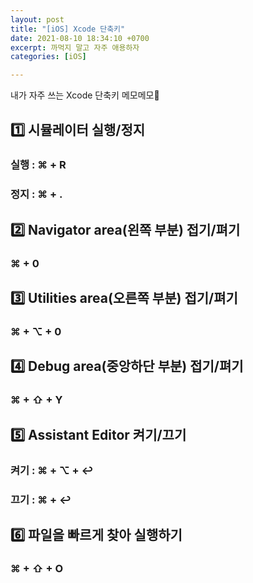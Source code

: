 ```yaml
---
layout: post
title: "[iOS] Xcode 단축키"
date: 2021-08-10 18:34:10 +0700
excerpt: 까먹지 말고 자주 애용하자
categories: [iOS]

---
```


내가 자주 쓰는 Xcode 단축키 메모메모📝

## 1️⃣ 시뮬레이터 실행/정지

### 실행 : ⌘ + R

### 정지 : ⌘ +  .

## 2️⃣ Navigator area(왼쪽 부분) 접기/펴기

### ⌘ + 0

## 3️⃣ Utilities area(오른쪽 부분) 접기/펴기

### ⌘ + ⌥ + 0

## 4️⃣ Debug area(중앙하단 부분) 접기/펴기

### ⌘ + ⇧ + Y

## 5️⃣ Assistant Editor 켜기/끄기

### 켜기 : ⌘ + ⌥ + ↩︎

### 끄기 : ⌘ + ↩︎

## 6️⃣ 파일을 빠르게 찾아 실행하기

### ⌘ + ⇧ + O